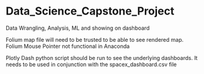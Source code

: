 # Data_Science_Capstone_Project
Data Wrangling, Analysis, ML and showing on dashboard

Folium map file will need to be trusted to be able to see rendered map.
Folium Mouse Pointer not functional in Anaconda

Plotly Dash python script should be run to see the underlying dashboards. It needs to be used in conjunction with the spacex_dashboard.csv file
